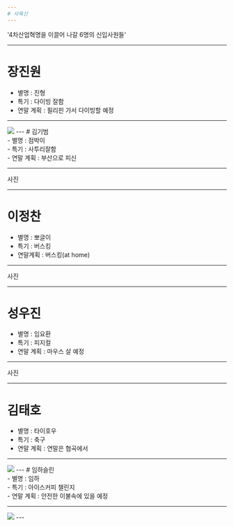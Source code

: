 ```yaml
---
# 사육신
---
```


'4차산업혁명을 이끌어 나갈 6명의 신입사원들'

---
# 장진원<br>
- 별명 : 진형<br>
- 특기 : 다이빙 잘함<br>
- 연말 계획 : 필리핀 가서 다이빙할 예정<br>

---
<img src="https://upload.wikimedia.org/wikipedia/commons/9/95/Skyshot.jpg">
---
# 김기범<br>
- 별명 : 점박이<br>
- 특기 : 사투리잘함<br>
- 연말 계획 : 부산으로 피신<br>

---
사진

---
# 이정찬<br>
- 별명 : 뽀글이<br>
- 특기 : 버스킹<br>
- 연말계획 : 버스킹(at home)<br>

---
사진

---
# 성우진<br>
- 별명 : 임요환<br>
- 특기 : 피지컬<br>
- 연말 계획 : 마우스 살 예정<br>

---
사진

---
# 김태호<br>
- 별명 : 타이호우<br>
- 특기 : 축구<br>
- 연말 계획 : 연말은 협곡에서<br>

---
<img src="http://3.bp.blogspot.com/-My5zWnx81rA/UxZU22gy7gI/AAAAAAAANFI/ukKdH2i7flg/s1600/abvp.jpg">
---
# 임하슬린<br>
- 별명 : 임하<br>
- 특기 : 아이스커피 챌린지<br>
- 연말 계획 : 안전한 이불속에 있을 예정<br>

---
<img src="http://beigelcaffe.co.kr/upload/menu_01/2015_12_03/hero_uU7Vr_2015_12_03_10_37_06.png">
---
